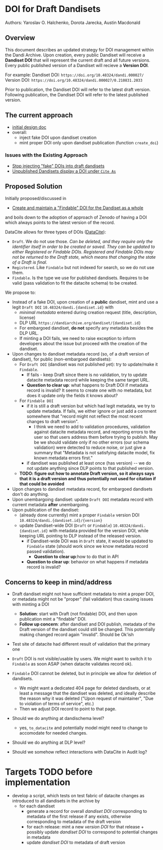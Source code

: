 # DOI for Draft Dandisets

Authors: Yaroslav O. Halchenko, Dorota Jarecka, Austin Macdonald

## Overview

This document describes an updated strategy for DOI management within the Dandi Archive.
Upon creation, every public Dandiset will receive a **Dandiset DOI** that will represent the current draft and all future versions.
Every public published version of a Dandiset will recieve a **Version DOI**.

For example:
Dandiset DOI: `https://doi.org/10.48324/dandi.000027/`
Version DOI: `https://doi.org/10.48324/dandi.000027/0.210831.2033`

Prior to publication, the Dandiset DOI will refer to the latest draft version.
Following publication, the Dandiset DOI will refer to the latest published version.

## The current approach

- [initial design doc](./doi-generation-1.md)
- overall:
   - inject fake DOI upon dandiset creation
   - mint proper DOI only upon dandiset publication (function `create_doi`)

### Issues with the Existing Approach

- [Stop injecting "fake" DOIs into draft dandisets](https://github.com/dandi/dandi-archive/issues/1709)
- [Unpublished Dandisets display a DOI under `Cite As`](https://github.com/dandi/dandi-archive/issues/1932)

## Proposed Solution

Initially proposed/discussed in

- [Create and maintain a "Findable" DOI for the Dandiset as a whole](https://github.com/dandi/dandi-archive/issues/1319)

and boils down to the adoption of approach of Zenodo of having a DOI which always points to the latest version of the record.

DataCite allows for three types of DOIs ([DataCite](https://support.datacite.org/docs/what-does-the-state-of-the-doi-mean)):

- `Draft`. We do not use those.
  *Can be deleted, and they require only the identifier itself in order to be created or saved. They can be updated to either Registered or Findable DOIs. Registered and Findable DOIs may not be returned to the Draft state, which means that changing the state of a Draft is final.*
- `Registered`. Like `Findable` but not indexed for search, so we do not use them.
- `Findable`. Is the type we use for published dandisets.
  Requires to be valid (pass validation to fit the datacite schema) to be created.

We propose to:

- Instead of a fake DOI, upon creation of a **public** dandiset, mint and use a legit `Draft DOI` `10.48324/dandi.{dandiset.id}` with
  - *minimal metadata* entered during creation request (title, description, license)
  - DLP URL `https://dandiarchive.org/dandiset/{dandiset.id}`
  - For embargoed dandiset, **do not** specify any metadata besides the DLP URL.
  - If minting a DOI fails, we need to raise exception to inform developers about the issue but proceed with the creation of the dandiset.
- Upon changes to dandiset metadata record (so, of a draft version of dandiset), for public (non-embargoed dandisets):
  - For `Draft DOI` (dandiset was not published yet): try to update/make it `Findable`.
    - If fails - keep Draft since there is no validation, try to update datacite metadata record while keeping the same target URL.
    - **Question to clear up**: what happens to Draft DOI if metadata record is invalid? It seems to create one with no metadata, but does it update only the fields it knows about?
  - For `Findable DOI` 
    - if it is still a draft version but which had legit metadata, we try to update metadata. If fails, we either ignore or just add a comment somewhere that "record might not reflect the most recent changes to draft version".
      - I think we need to add to validation procedures, validation against datacite metadata record, and reporting errors to the user so that users address them before trying to publish. May be we should validate only if no other errors (our schema validation) were detected to reduce noise, or just give a summary that "Metadata is not satisfying datacite model, fix known metadata errors first."
    - if dandiset was published at least once (has version) -- we do not update anything since DLP points to that published version.
  - **TODO: figure out how to annotate Draft version, so it always says that it is a draft version and thus potentially not used for citation if that could be avoided**
- Upon changes to dandiset metadata record, for embargoed dandisets don't do anything.
- Upon unembargoing dandiset: update `Draft DOI` metadata record with current metadata **after** unembargoing.
- Upon publication of the dandiset:
  - (already done currently) mint a proper `Findable` version DOI `10.48324/dandi.{dandiset.id}/{version}`
  - update Dandiset-wide DOI (`Draft` or `Findable`) `10.48324/dandi.{dandiset.id}` with metadata provided for the version DOI, while keeping URL pointing to DLP instead of the released version.
    - if Dandiset-wide DOI was in `Draft` state, it would be updated to `Findable` state (should work since we know metadata record passed validation).
       - **Question to clear up**:how to do that in API
    - **Question to clear up**: behavior on what happens if metadata record is invalid?

## Concerns to keep in mind/address

- Draft dandiset might not have sufficient metadata to mint a proper DOI, or metadata might not be "proper" (fail validation) thus causing issues with minting a DOI
  - **Solution**: start with Draft (not findable) DOI, and then upon publication mint a "findable" DOI.
  - **Follow up concern**: after dandiset and DOI publish, metadata of the Draft version of the dandiset could still be changed.
    This potentially making changed record again "invalid".
    Should be Ok'ish
- Test site of datacite had different result of validation that the primary one

- `Draft` DOI is not visible/usable by users. We might want to switch it to `Findable` as soon ASAP (when datacite validates record ok).
- `Findable` DOI cannot be deleted, but in principle we allow for deletion of dandisets.
  - We might want a dedicated 404 page for deleted dandisets, or at least a message that the dandiset was deleted, and ideally describe the reason why it was deleted ("Upon request of maintainer", "Due to violation of terms of service", etc.)
  - Then we adjust DOI record to point to that page.

- Should we do anything at dandischema level?
  - yes, `to_datacite` and potentially model might need to change to accomodate for needed changes.

- Should we do anything at DLP level?

- Should we somehow reflect interactions with DataCite in Audit log?


# Targets TODO before implementation

- develop a script, which tests on test fabric of datacite changes as introduced to all dandisets in the archive by
  - for each dandiset
    - generate a record for overall *dandiset DOI* corresponding to metadata of the first release if any exists, otherwise corresponding to metadata of the draft version
    - for each release: mint a new *version DOI* for that release + possibly update *dandiset DOI* to correspond to potential changes in metadata
    - update *dandiset DOI*  to metadata of draft version

